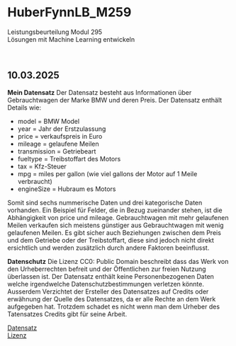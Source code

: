 # HuberFynnLB_M259            
Leistungsbeurteilung Modul 295         
Lösungen mit Machine Learning entwickeln     

&nbsp;

## 10.03.2025

**Mein Datensatz**
Der Datensatz besteht aus Informationen über Gebrauchtwagen der Marke BMW und deren Preis. Der Datensatz enthält Details wie:

- model = BMW Model
- year = Jahr der Erstzulassung
- price = verkaufspreis in Euro
- mileage = gelaufene Meilen
- transmission = Getriebeart
- fueltype = Treibstoffart des Motors
- tax = Kfz-Steuer
- mpg = miles per gallon (wie viel gallons der Motor auf 1 Meile verbraucht)
- engineSize = Hubraum es Motors

Somit sind sechs nummerische Daten und drei kategorische Daten vorhanden. Ein Beispiel für Felder, die in Bezug zueinander stehen, ist die Abhängigkeit von price und mileage. Gebrauchtwagen mit mehr gelaufenen Meilen verkaufen sich meistens günstiger aus Gebrauchtwagen mit wenig gelaufenen Meilen. Es gibt sicher auch Beziehungen zwischen dem Preis und dem Getriebe oder der Treibstoffart, diese sind jedoch nicht direkt ersichtlich und werden zusätzlich durch andere Faktoren beeinflusst. 

**Datenschutz**
Die Lizenz CC0: Public Domain beschreibt dass das Werk von den Urheberrechten befreit und der Öffentlichen zur freien Nutzung überlassen ist. Der Datensatz enthält keine Personenbezogenen Daten welche irgendwelche Datenschutzbestimmungen verletzen könnte. Ausserdem Verzichtet der Ersteller des Datensatzes auf Credits oder erwähnung der Quelle des Datensatzes, da er alle Rechte an dem Werk aufgegeben hat. Trotzdem schadet es nicht wenn man dem Urheber des Tatensatzes Credits gibt für seine Arbeit.

<a href="https://www.kaggle.com/datasets/mysarahmadbhat/bmw-used-car-listing/data">Datensatz</a>                              
<a href="https://creativecommons.org/publicdomain/zero/1.0/">Lizenz</a>




